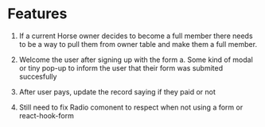 # Features

1. If a current Horse owner decides to become a full member
   there needs to be a way to pull them from owner table and make them a
   full member.

2. Welcome the user after signing up with the form
   a. Some kind of modal or tiny pop-up to inform the user
   that their form was submited succesfully

3. After user pays, update the record saying if they paid or not

4. Still need to fix Radio comonent to respect when not using a form or react-hook-form
